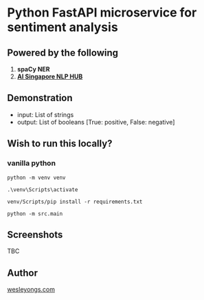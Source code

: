# Python FastAPI microservice for sentiment analysis
## Powered by the following
1. <b>spaCy NER</b>
2. <b>[AI Singapore NLP HUB](https://sgnlp.aisingapore.net/aspect-based-sentiment-analysis)</b>

## Demonstration
- input: List of strings
- output: List of booleans [True: positive, False: negative]

## Wish to run this locally?
### vanilla python
``` 
python -m venv venv
```
``` 
.\venv\Scripts\activate
```
``` 
venv/Scripts/pip install -r requirements.txt
```
```
python -m src.main 
```

## Screenshots
TBC

## Author
[wesleyongs.com](https:wesleyongs.com)
